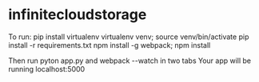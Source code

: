 # infinitecloudstorage

To run: 
pip install virtualenv
virtualenv venv; source venv/bin/activate
pip install -r requirements.txt
npm install -g webpack; npm install

Then run pyton app.py and webpack --watch in two tabs
Your app will be running localhost:5000
